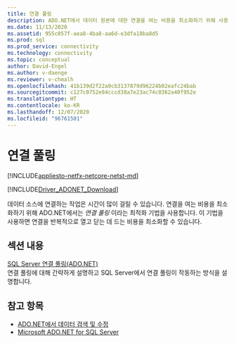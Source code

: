 ```yaml
---
title: 연결 풀링
description: ADO.NET에서 데이터 원본에 대한 연결을 여는 비용을 최소화하기 위해 사용하는 최적화 기술인 연결 풀링에 대해 알아봅니다.
ms.date: 11/13/2020
ms.assetid: 955c057f-aea8-4ba8-aa6d-e3dfa18ba8d5
ms.prod: sql
ms.prod_service: connectivity
ms.technology: connectivity
ms.topic: conceptual
author: David-Engel
ms.author: v-daenge
ms.reviewer: v-chmalh
ms.openlocfilehash: 41b139d2f22a9cb3137879d96224b02eafc24bab
ms.sourcegitcommit: c127c0752e84cccd38a7e23ac74c0362a40f952e
ms.translationtype: HT
ms.contentlocale: ko-KR
ms.lasthandoff: 12/07/2020
ms.locfileid: "96761501"
---
```

# <a name="connection-pooling"></a>연결 풀링

[!INCLUDE[appliesto-netfx-netcore-netst-md](../../includes/appliesto-netfx-netcore-netst-md.md)]

[!INCLUDE[Driver_ADONET_Download](../../includes/driver_adonet_download.md)]

데이터 소스에 연결하는 작업은 시간이 많이 걸릴 수 있습니다. 연결을 여는 비용을 최소화하기 위해 ADO.NET에서는 *연결 풀링* 이라는 최적화 기법을 사용합니다. 이 기법을 사용하면 연결을 반복적으로 열고 닫는 데 드는 비용을 최소화할 수 있습니다.

## <a name="in-this-section"></a>섹션 내용  

[SQL Server 연결 풀링(ADO.NET)](sql-server-connection-pooling.md)  
연결 풀링에 대해 간략하게 설명하고 SQL Server에서 연결 풀링이 작동하는 방식을 설명합니다.

## <a name="see-also"></a>참고 항목

- [ADO.NET에서 데이터 검색 및 수정](retrieving-modifying-data.md)
- [Microsoft ADO.NET for SQL Server](microsoft-ado-net-sql-server.md)
